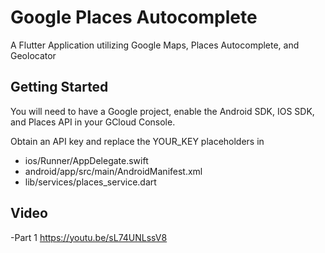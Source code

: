 # Google Places Autocomplete

A Flutter Application utilizing Google Maps, Places Autocomplete, and Geolocator

## Getting Started

You will need to have a Google project, enable the Android SDK, IOS SDK, and Places API in your GCloud Console.

Obtain an API key and replace the YOUR_KEY placeholders in 
- ios/Runner/AppDelegate.swift
- android/app/src/main/AndroidManifest.xml
- lib/services/places_service.dart

## Video
-Part 1 https://youtu.be/sL74UNLssV8

